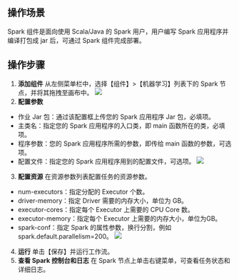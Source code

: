 ## 操作场景
Spark 组件是面向使用 Scala/Java 的 Spark 用户，用户编写 Spark 应用程序并编译打包成 jar 后，可通过 Spark 组件完成部署。

## 操作步骤
1. **添加组件**
从左侧菜单栏中，选择【组件】>【机器学习】列表下的 Spark 节点，并将其拖拽至画布中。
![](https://main.qcloudimg.com/raw/bb66d7c90816da1ecc7010920ded2371.png)
2. **配置参数**
 - 作业 Jar 包：通过该配置框上传您的 Spark 应用程序 Jar 包，必填项。
 - 主类名：指定您的 Spark 应用程序的入口类，即 main 函数所在的类，必填项。
 - 程序参数：您的 Spark 应用程序所需的参数，即传给 main 函数的参数，可选项。
 - 配置文件：指定您的 Spark 应用程序用到的配置文件，可选项。
![](https://main.qcloudimg.com/raw/fd3b44eb42711ee6270cc4765d67d8a8.png)
3. **配置资源**
  在资源参数列表配置任务的资源参数。
 - num-executors：指定分配的 Executor 个数。
 - driver-memory：指定 Driver 需要的内存大小，单位为 GB。
 - executor-cores：指定每个 Executor 上需要的 CPU Core 数。
 - executor-memory：指定每个 Executor 上需要的内存大小，单位为GB。
 - spark-conf：指定 Spark 的属性参数，换行分割，例如 spark.default.parallelism=200。
![](https://main.qcloudimg.com/raw/ee08ffcc7bc7c94e3db4bdc75ccf4790.png)
4. **运行**
单击【保存】并运行工作流。
5. **查看 Spark 控制台和日志**
在 Spark 节点上单击右键菜单，可查看任务状态和详细日志。
